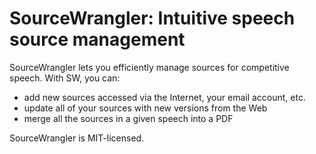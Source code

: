 SourceWrangler: Intuitive speech source management
==================================================

SourceWrangler lets you efficiently manage sources for competitive speech. With SW, you can:
- add new sources accessed via the Internet, your email account, etc.
- update all of your sources with new versions from the Web
- merge all the sources in a given speech into a PDF

SourceWrangler is MIT-licensed.
